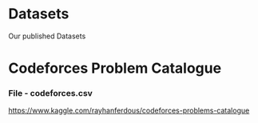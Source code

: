 # Datasets
Our published Datasets

# Codeforces Problem Catalogue
### File - codeforces.csv
https://www.kaggle.com/rayhanferdous/codeforces-problems-catalogue
